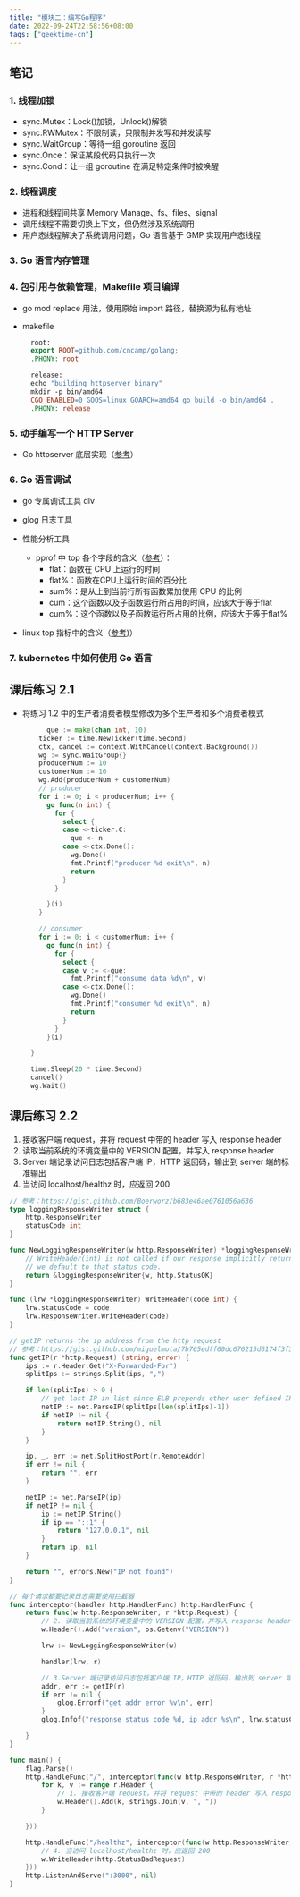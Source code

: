 ```yaml
---
title: "模块二：编写Go程序"
date: 2022-09-24T22:58:56+08:00
tags: ["geektime-cn"]
---
```


## 笔记

### 1. 线程加锁

- sync.Mutex：Lock()加锁，Unlock()解锁
- sync.RWMutex：不限制读，只限制并发写和并发读写
- sync.WaitGroup：等待一组 goroutine 返回
- sync.Once：保证某段代码只执行一次
- sync.Cond：让一组 goroutine 在满足特定条件时被唤醒

### 2. 线程调度

- 进程和线程间共享 Memory Manage、fs、files、signal
- 调用线程不需要切换上下文，但仍然涉及系统调用
- 用户态线程解决了系统调用问题，Go 语言基于 GMP 实现用户态线程

### 3. Go 语言内存管理

### 4. 包引用与依赖管理，Makefile 项目编译

- go mod replace 用法，使用原始 import 路径，替换源为私有地址
- makefile

  ```makefile
    root:
    export ROOT=github.com/cncamp/golang;
    .PHONY: root

    release:
    echo "building httpserver binary"
    mkdir -p bin/amd64
    CGO_ENABLED=0 GOOS=linux GOARCH=amd64 go build -o bin/amd64 .
    .PHONY: release
  ```

### 5. 动手编写一个 HTTP Server

- Go httpserver 底层实现（[参考](https://cncamp.notion.site/http-server-socket-detail-e1f350d63c7c4d9f86ce140949bd90c2)）

### 6. Go 语言调试

- go 专属调试工具 dlv

- glog 日志工具

- 性能分析工具
  - pprof 中 top 各个字段的含义（[参考](https://zhuanlan.zhihu.com/p/371713134)）：
    - flat：函数在 CPU 上运行的时间
    - flat%：函数在CPU上运行时间的百分比
    - sum%：是从上到当前行所有函数累加使用 CPU 的比例
    - cum：这个函数以及子函数运行所占用的时间，应该大于等于flat
    - cum%：这个函数以及子函数运行所占用的比例，应该大于等于flat%
- linux top 指标中的含义（[参考](https://www.jianshu.com/p/af584c5a79f2))）

### 7. kubernetes 中如何使用 Go 语言

## 课后练习 2.1

- 将练习 1.2 中的生产者消费者模型修改为多个生产者和多个消费者模式
  ```go
    	que := make(chan int, 10)
      ticker := time.NewTicker(time.Second)
      ctx, cancel := context.WithCancel(context.Background())
      wg := sync.WaitGroup{}
      producerNum := 10
      customerNum := 10
      wg.Add(producerNum + customerNum)
      // producer
      for i := 0; i < producerNum; i++ {
        go func(n int) {
          for {
            select {
            case <-ticker.C:
              que <- n
            case <-ctx.Done():
              wg.Done()
              fmt.Printf("producer %d exit\n", n)
              return
            }
          }

        }(i)
      }

      // consumer
      for i := 0; i < customerNum; i++ {
        go func(n int) {
          for {
            select {
            case v := <-que:
              fmt.Printf("consume data %d\n", v)
            case <-ctx.Done():
              wg.Done()
              fmt.Printf("consumer %d exit\n", n)
              return
            }
          }
        }(i)

	}

	time.Sleep(20 * time.Second)
	cancel()
	wg.Wait()
  ```

## 课后练习 2.2

1. 接收客户端 request，并将 request 中带的 header 写入 response header
2. 读取当前系统的环境变量中的 VERSION 配置，并写入 response header
3. Server 端记录访问日志包括客户端 IP，HTTP 返回码，输出到 server 端的标准输出
4. 当访问 localhost/healthz 时，应返回 200

```go
// 参考：https://gist.github.com/Boerworz/b683e46ae0761056a636
type loggingResponseWriter struct {
	http.ResponseWriter
	statusCode int
}

func NewLoggingResponseWriter(w http.ResponseWriter) *loggingResponseWriter {
	// WriteHeader(int) is not called if our response implicitly returns 200 OK, so
	// we default to that status code.
	return &loggingResponseWriter{w, http.StatusOK}
}

func (lrw *loggingResponseWriter) WriteHeader(code int) {
	lrw.statusCode = code
	lrw.ResponseWriter.WriteHeader(code)
}

// getIP returns the ip address from the http request
// 参考：https://gist.github.com/miguelmota/7b765edff00dc676215d6174f3f30216
func getIP(r *http.Request) (string, error) {
	ips := r.Header.Get("X-Forwarded-For")
	splitIps := strings.Split(ips, ",")

	if len(splitIps) > 0 {
		// get last IP in list since ELB prepends other user defined IPs, meaning the last one is the actual client IP.
		netIP := net.ParseIP(splitIps[len(splitIps)-1])
		if netIP != nil {
			return netIP.String(), nil
		}
	}

	ip, _, err := net.SplitHostPort(r.RemoteAddr)
	if err != nil {
		return "", err
	}

	netIP := net.ParseIP(ip)
	if netIP != nil {
		ip := netIP.String()
		if ip == "::1" {
			return "127.0.0.1", nil
		}
		return ip, nil
	}

	return "", errors.New("IP not found")
}

// 每个请求都要记录日志需要使用拦截器
func interceptor(handler http.HandlerFunc) http.HandlerFunc {
	return func(w http.ResponseWriter, r *http.Request) {
		// 2. 读取当前系统的环境变量中的 VERSION 配置，并写入 response header
		w.Header().Add("version", os.Getenv("VERSION"))

		lrw := NewLoggingResponseWriter(w)

		handler(lrw, r)

		// 3.Server 端记录访问日志包括客户端 IP，HTTP 返回码，输出到 server 端的标准输出
		addr, err := getIP(r)
		if err != nil {
			glog.Errorf("get addr error %v\n", err)
		}
		glog.Infof("response status code %d, ip addr %s\n", lrw.statusCode, addr)

	}
}

func main() {
	flag.Parse()
	http.HandleFunc("/", interceptor(func(w http.ResponseWriter, r *http.Request) {
		for k, v := range r.Header {
			// 1. 接收客户端 request，并将 request 中带的 header 写入 response header
			w.Header().Add(k, strings.Join(v, ", "))
		}

	}))

	http.HandleFunc("/healthz", interceptor(func(w http.ResponseWriter, r *http.Request) {
		// 4. 当访问 localhost/healthz 时，应返回 200
		w.WriteHeader(http.StatusBadRequest)
	}))
	http.ListenAndServe(":3000", nil)
}
```
